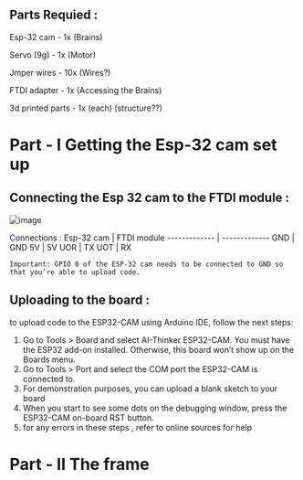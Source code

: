 ## Parts Requied : 

Esp-32 cam    - 1x (Brains) 

Servo (9g)    - 1x (Motor)

Jmper wires   - 10x (Wires?)

FTDI adapter  - 1x (Accessing the Brains)

3d printed parts - 1x (each) (structure??)



# Part - I Getting the Esp-32 cam set up
## Connecting the Esp 32 cam to the FTDI module :
![image](https://github.com/amrith-balaji/Esp-32-cam-smart-dustbin/assets/124582454/3a00c1c8-cc09-4c16-a06a-16e12c017145)

Connections :
Esp-32 cam  | FTDI module 
------------- | -------------
GND | GND
5V  | 5V
UOR | TX
UOT | RX

``` Important: GPIO 0 of the ESP-32 cam needs to be connected to GND so that you’re able to upload code. ```

## Uploading to the board :
to upload code to the ESP32-CAM using Arduino IDE, follow the next steps:

1) Go to Tools > Board and select AI-Thinker ESP32-CAM. You must have the ESP32 add-on installed. Otherwise, this board won’t show up on the Boards menu.
2) Go to Tools > Port and select the COM port the ESP32-CAM is connected to.
3) For demonstration purposes, you can upload a blank sketch to your board
4) When you start to see some dots on the debugging window, press the ESP32-CAM on-board RST button.
5) for any errors in these steps , refer to online sources for help
   
# Part - II The frame
